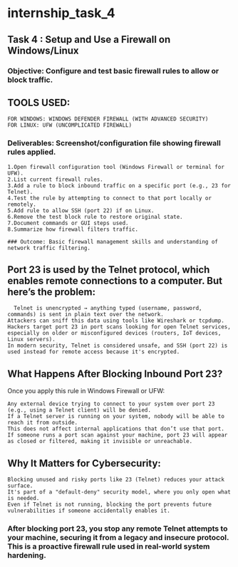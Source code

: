 # internship_task_4

## Task 4 : Setup and Use a Firewall on Windows/Linux
### Objective: Configure and test basic firewall rules to allow or block traffic.
## TOOLS USED: 
    FOR WINDOWS: WINDOWS DEFENDER FIREWALL (WITH ADVANCED SECURITY) 
    FOR LINUX: UFW (UNCOMPLICATED FIREWALL) 
### Deliverables: Screenshot/configuration file showing firewall rules applied.

    1.Open firewall configuration tool (Windows Firewall or terminal for UFW).
    2.List current firewall rules.
    3.Add a rule to block inbound traffic on a specific port (e.g., 23 for Telnet).
    4.Test the rule by attempting to connect to that port locally or remotely.
    5.Add rule to allow SSH (port 22) if on Linux.
    6.Remove the test block rule to restore original state.
    7.Document commands or GUI steps used.
    8.Summarize how firewall filters traffic.

    ### Outcome: Basic firewall management skills and understanding of network traffic filtering.

## Port 23 is used by the Telnet protocol, which enables remote connections to a computer. But here’s the problem: 

      Telnet is unencrypted → anything typed (username, password, commands) is sent in plain text over the network. 
    Attackers can sniff this data using tools like Wireshark or tcpdump. 
    Hackers target port 23 in port scans looking for open Telnet services, especially on older or misconfigured devices (routers, IoT devices, Linux servers). 
    In modern security, Telnet is considered unsafe, and SSH (port 22) is used instead for remote access because it's encrypted. 

## What Happens After Blocking Inbound Port 23? 
Once you apply this rule in Windows Firewall or UFW: 
   
    Any external device trying to connect to your system over port 23 (e.g., using a Telnet client) will be denied. 
    If a Telnet server is running on your system, nobody will be able to reach it from outside. 
    This does not affect internal applications that don’t use that port. 
    If someone runs a port scan against your machine, port 23 will appear as closed or filtered, making it invisible or unreachable. 
## Why It Matters for Cybersecurity: 
    Blocking unused and risky ports like 23 (Telnet) reduces your attack surface. 
    It's part of a "default-deny" security model, where you only open what is needed. 
    Even if Telnet is not running, blocking the port prevents future vulnerabilities if someone accidentally enables it. 

### After blocking port 23, you stop any remote Telnet attempts to your machine, securing it from a legacy and insecure protocol. This is a proactive firewall rule used in real-world system hardening. 
